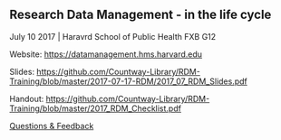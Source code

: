 ## Research Data Management - in the life cycle
July 10 2017 | Haravrd School of Public Health FXB G12

Website: https://datamanagement.hms.harvard.edu

Slides: https://github.com/Countway-Library/RDM-Training/blob/master/2017-07-17-RDM/2017_07_RDM_Slides.pdf

Handout: https://github.com/Countway-Library/RDM-Training/blob/master/2017_RDM_Checklist.pdf

[Questions & Feedback](http://asklib.hms.harvard.edu/widget_standalone.php?la_widget_id=4913)

